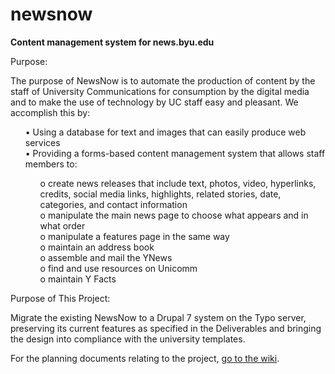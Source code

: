 newsnow
=======

<b>Content management system for news.byu.edu</b>
    
<p>Purpose:</p>
<p>The purpose of NewsNow is to automate the production of content by the staff of University Communications for consumption by the digital media and to make the use of technology by UC staff easy and pleasant. We accomplish this by:<br />
<ul>•  Using a database for text and images that can easily produce web services<br />
  •  Providing a forms-based content management system that allows staff members to:
<ul>    o	create news releases that include text, photos, video, hyperlinks, credits, social media links, highlights, related stories, date, categories, and contact information<br />
    o	manipulate the main news page to choose what appears and in what order<br />
    o	manipulate a features page in the same way<br />
    o	maintain an address book<br />
    o	assemble and mail the YNews<br />
    o	find and use resources on Unicomm<br />
    o	maintain Y Facts</ul></ul></p>
<p>Purpose of This Project:</p>
<p>Migrate the existing NewsNow to a Drupal 7 system on the Typo server, preserving its current features as specified in the Deliverables and bringing the design into compliance with the university templates.</p>

<p>For the planning documents relating to the project, <a href="https://github.com/BrentHarker/newsnow/wiki">go to the wiki</a>.</p>

